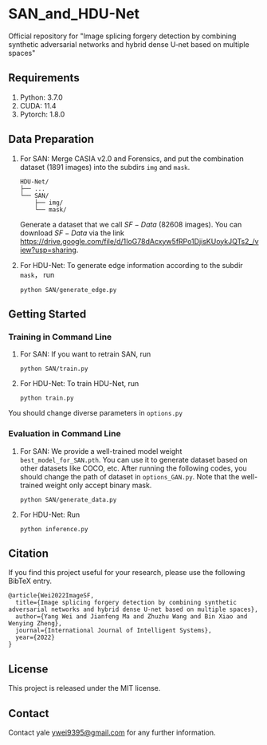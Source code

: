 # SAN_and_HDU-Net
Official repository for "Image splicing forgery detection by combining synthetic adversarial networks and hybrid dense U‐net based on multiple spaces"

## Requirements
1. Python: 3.7.0
2. CUDA: 11.4
3. Pytorch: 1.8.0

## Data Preparation
1. For SAN: 
   Merge CASIA v2.0 and Forensics, and put the combination dataset (1891 images) into the subdirs `img` and `mask`.
    ```shell
    HDU-Net/
    ├── ...
    └── SAN/
        ├── img/
        └── mask/
    ```
    Generate a dataset that we call $SF-Data$ (82608 images). You can download $SF-Data$ via the link <https://drive.google.com/file/d/1IoG78dAcxyw5fRPo1DjisKUoykJQTs2_/view?usp=sharing>.
    
2. For HDU-Net:
   To generate edge information according to the subdir `mask`， run
   ```shell
   python SAN/generate_edge.py
   ```

## Getting Started
### Training in Command Line
1. For SAN:
   If you want to retrain SAN, run
   ```shell
   python SAN/train.py
   ```
 
2. For HDU-Net:
   To train HDU-Net, run
   ```shell
   python train.py
   ```
You should change diverse parameters in `options.py`
   
### Evaluation in Command Line
1. For SAN:
    We provide a well-trained model weight `best_model_for_SAN.pth`. You can use it to generate dataset based on other datasets like COCO, etc. After running the following codes, you should change the path of dataset in `options_GAN.py`. Note that the well-trained weight only accept binary mask.
   ```shell
   python SAN/generate_data.py
   ```

2. For HDU-Net:
   Run
   ```shell
   python inference.py
   ```

## Citation
If you find this project useful for your research, please use the following BibTeX entry.
```shell
@article{Wei2022ImageSF,
  title={Image splicing forgery detection by combining synthetic adversarial networks and hybrid dense U‐net based on multiple spaces},
  author={Yang Wei and Jianfeng Ma and Zhuzhu Wang and Bin Xiao and Wenying Zheng},
  journal={International Journal of Intelligent Systems},
  year={2022}
}
```

## License
This project is released under the MIT license.

## Contact
Contact yale ywei9395@gmail.com for any further information.

